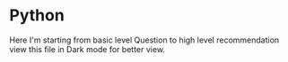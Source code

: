 # Python
Here I'm starting from basic level Question to high level recommendation view this file in Dark mode for better view.
